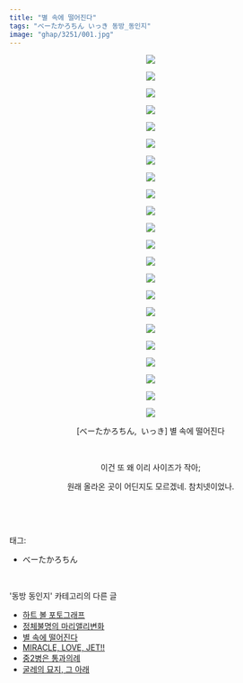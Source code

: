 ```yaml
---
title: "별 속에 떨어진다"
tags: "べーたかろちん いっき 동방_동인지"
image: "ghap/3251/001.jpg"
---
```

<div class="article">
<p style="text-align: center; clear: none; float: none;"><img src="{{ site.nasurl }}/ghap/3251/001.jpg"/></p>
<p style="text-align: center; clear: none; float: none;"><img src="{{ site.nasurl }}/ghap/3251/002.jpg"/></p>
<p style="text-align: center; clear: none; float: none;"><img src="{{ site.nasurl }}/ghap/3251/003.jpg"/></p>
<p style="text-align: center; clear: none; float: none;"><img src="{{ site.nasurl }}/ghap/3251/004.jpg"/></p>
<p style="text-align: center; clear: none; float: none;"><img src="{{ site.nasurl }}/ghap/3251/005.jpg"/></p>
<p style="text-align: center; clear: none; float: none;"><img src="{{ site.nasurl }}/ghap/3251/006.jpg"/></p>
<p style="text-align: center; clear: none; float: none;"><img src="{{ site.nasurl }}/ghap/3251/007.jpg"/></p>
<p style="text-align: center; clear: none; float: none;"><img src="{{ site.nasurl }}/ghap/3251/008.jpg"/></p>
<p style="text-align: center; clear: none; float: none;"><img src="{{ site.nasurl }}/ghap/3251/009.jpg"/></p>
<p style="text-align: center; clear: none; float: none;"><img src="{{ site.nasurl }}/ghap/3251/010.jpg"/></p>
<p style="text-align: center; clear: none; float: none;"><img src="{{ site.nasurl }}/ghap/3251/011.jpg"/></p>
<p style="text-align: center; clear: none; float: none;"><img src="{{ site.nasurl }}/ghap/3251/012.jpg"/></p>
<p style="text-align: center; clear: none; float: none;"><img src="{{ site.nasurl }}/ghap/3251/013.jpg"/></p>
<p style="text-align: center; clear: none; float: none;"><img src="{{ site.nasurl }}/ghap/3251/014.jpg"/></p>
<p style="text-align: center; clear: none; float: none;"><img src="{{ site.nasurl }}/ghap/3251/015.jpg"/></p>
<p style="text-align: center; clear: none; float: none;"><img src="{{ site.nasurl }}/ghap/3251/016.jpg"/></p>
<p style="text-align: center; clear: none; float: none;"><img src="{{ site.nasurl }}/ghap/3251/017.jpg"/></p>
<p style="text-align: center; clear: none; float: none;"><img src="{{ site.nasurl }}/ghap/3251/018.jpg"/></p>
<p style="text-align: center; clear: none; float: none;"><img src="{{ site.nasurl }}/ghap/3251/019.jpg"/></p>
<p style="text-align: center; clear: none; float: none;"><img src="{{ site.nasurl }}/ghap/3251/020.jpg"/></p>
<p style="text-align: center; clear: none; float: none;"><img src="{{ site.nasurl }}/ghap/3251/021.jpg"/></p>
<p style="text-align: center; clear: none; float: none;"><img src="{{ site.nasurl }}/ghap/3251/022.jpg"/></p>
<p style="text-align: center; clear: none; float: none;">[べーたかろちん,  いっき] 별 속에 떨어진다</p>
<p style="text-align: center; clear: none; float: none;"><br/></p>
<p style="text-align: center; clear: none; float: none;">이건 또 왜 이리 사이즈가 작아;</p>
<p style="text-align: center; clear: none; float: none;">원래 올라온 곳이 어딘지도 모르겠네. 참치넷이었나.</p>
<p><br/></p>
</div><br/>
<div class="tagTrail">
<p>태그: </p>
<ul>
<li>べーたかろちん</li>
</ul>
</div><br/>
<div class="another">
<p>'동방 동인지' 카테고리의 다른 글</p>
<ul>
<li><a href="/2017-05-17-ghap_3254">하트 볼 포토그래프</a></li>
<li><a href="/2017-05-15-ghap_3253">정체불명의 마리앨리변화</a></li>
<li><a href="/2017-05-15-ghap_3251">별 속에 떨어진다</a></li>
<li><a href="/2017-05-15-ghap_3250">MIRACLE, LOVE, JET!!</a></li>
<li><a href="/2017-05-15-ghap_3249">중2병은 통과의례</a></li>
<li><a href="/2017-05-15-ghap_3248">굴레의 묘지, 그 아래</a></li>
</ul>
</div><br/>
<div class="cb_module cb_fluid">
<div class="cb_wrt cb_profile">
</div><!-- commentList close -->
</div><br/>
